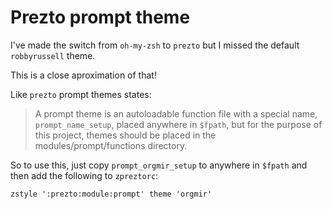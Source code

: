 Prezto prompt theme
===================

I've made the switch from `oh-my-zsh` to `prezto` but I missed the default `robbyrussell` theme.

This is a close aproximation of that!

Like `prezto` prompt themes states:

> A prompt theme is an autoloadable function file with a special name, `prompt_name_setup`, placed anywhere in `$fpath`, but for the purpose of this project, themes should be placed in the modules/prompt/functions directory.

So to use this, just copy `prompt_orgmir_setup` to anywhere in `$fpath` and then add the following to `zpreztorc`:

```
zstyle ':prezto:module:prompt' theme 'orgmir'
```
